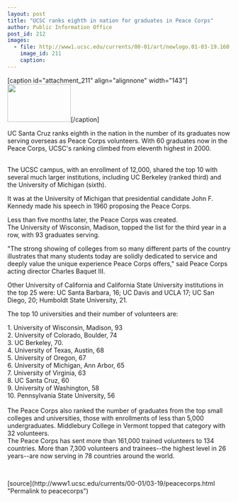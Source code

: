 ```yaml
---
layout: post
title: "UCSC ranks eighth in nation for graduates in Peace Corps"
author: Public Information Office
post_id: 212
images:
  - file: http://www1.ucsc.edu/currents/00-01/art/newlogo.01-03-19.160.jpg
    image_id: 211
    caption: 
---
```


[caption id="attachment_211" align="alignnone" width="143"]<a href="http://localhost/mysite/wp-content/uploads/2001/03/newlogo.01-03-19.160.jpg"><img class="size-full wp-image-211" src="http://localhost/mysite/wp-content/uploads/2001/03/newlogo.01-03-19.160.jpg" alt="" width="143" height="85" /></a>[/caption]
<p>
  UC Santa Cruz ranks eighth in the nation in the number of its graduates now serving overseas as Peace Corps volunteers. With 60 graduates now in the Peace Corps, UCSC's ranking climbed from eleventh highest in 2000.<br>
  <br>
</p>The UCSC campus, with an enrollment of 12,000, shared the top 10 with several much larger institutions, including UC Berkeley (ranked third) and the University of Michigan (sixth).
<p>
  It was at the University of Michigan that presidential candidate John F. Kennedy made his speech in 1960 proposing the Peace Corps.
</p>
<p>
  Less than five months later, the Peace Corps was created.<br>
  The University of Wisconsin, Madison, topped the list for the third year in a row, with 93 graduates serving.
</p>
<p>
  "The strong showing of colleges from so many different parts of the country illustrates that many students today are solidly dedicated to service and deeply value the unique experience Peace Corps offers," said Peace Corps acting director Charles Baquet III.
</p>
<p>
  Other University of California and California State University institutions in the top 25 were: UC Santa Barbara, 16; UC Davis and UCLA 17; UC San Diego, 20; Humboldt State University, 21.
</p>
<p>
  The top 10 universities and their number of volunteers are:
</p>
<p>
  1. University of Wisconsin, Madison, 93<br>
  2. University of Colorado, Boulder, 74<br>
  3. UC Berkeley, 70.<br>
  4. University of Texas, Austin, 68<br>
  5. University of Oregon, 67<br>
  6. University of Michigan, Ann Arbor, 65<br>
  7. University of Virginia, 63<br>
  8. UC Santa Cruz, 60<br>
  9. University of Washington, 58<br>
  10. Pennsylvania State University, 56<br>
  <br>
  The Peace Corps also ranked the number of graduates from the top small colleges and universities, those with enrollments of less than 5,000 undergraduates. Middlebury College in Vermont topped that category with 32 volunteers.<br>
  The Peace Corps has sent more than 161,000 trained volunteers to 134 countries. More than 7,300 volunteers and trainees--the highest level in 26 years--are now serving in 78 countries around the world.
</p>
<p>
  <br>

</p>
[source](http://www1.ucsc.edu/currents/00-01/03-19/peacecorps.html "Permalink to peacecorps")
